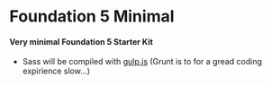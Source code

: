 # Foundation 5 Minimal

#### Very minimal Foundation 5 Starter Kit

* Sass will be compiled with [gulp.js](http://www.gulpjs.com) (Grunt is to for a gread coding expirience slow...)